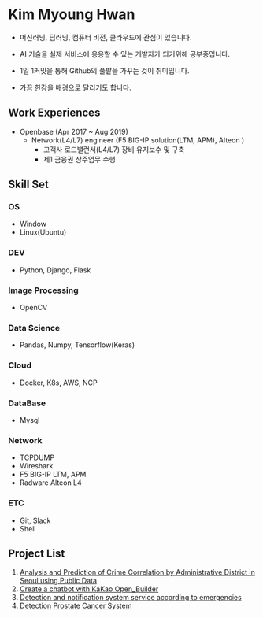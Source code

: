 # Kim Myoung Hwan
- 머신러닝, 딥러닝, 컴퓨터 비전, 클라우드에 관심이 있습니다.

- AI 기술을 실제 서비스에 응용할 수 있는 개발자가 되기위해 공부중입니다.

- 1일 1커밋을 통해 Github의 풀밭을 가꾸는 것이 취미입니다.
- 가끔 한강을 배경으로 달리기도 합니다.

## Work Experiences

- Openbase (Apr 2017 ~ Aug 2019)
  - Network(L4/L7) engineer (F5 BIG-IP solution(LTM, APM), Alteon )
    - 고객사 로드밸런서(L4/L7) 장비 유지보수 및 구축
    - 제1 금융권 상주업무 수행 

## Skill Set

### OS

- Window
- Linux(Ubuntu)

### DEV

- Python, Django, Flask

### Image Processing

- OpenCV 

### Data Science

- Pandas, Numpy, Tensorflow(Keras)

### Cloud

- Docker, K8s, AWS, NCP

### DataBase

- Mysql

### Network

- TCPDUMP
- Wireshark
- F5 BIG-IP LTM, APM
- Radware Alteon L4

### ETC

- Git, Slack
- Shell



## Project List

1. [Analysis and Prediction of Crime Correlation by Administrative District in Seoul using Public Data](https://github.com/madfalc0n/Image-analysis-and-develope/tree/master/project/1.Analysis_and_Prediction_of_Crime_Correlation_by_Administrative_District_in_Seoul_using_Public_Data)
2. [Create a chatbot with KaKao Open_Builder](https://github.com/madfalc0n/Image-analysis-and-develope/tree/master/project//2.Create_a_chatbot_with_Open_Builder)
3. [Detection and notification system service according to emergencies](https://github.com/madfalc0n/Image-analysis-and-develope/tree/master/project/3.Detection_and_notification_system_service_according_to_emergencies)
4. [Detection Prostate Cancer System](https://github.com/madfalc0n/Image-analysis-and-develope/blob/master/project/4.Detection_Prostate_Cancer_system)